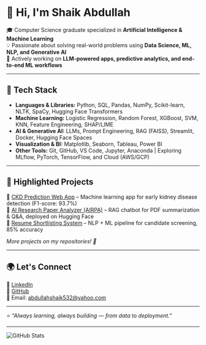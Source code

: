 # 👋 Hi, I'm Shaik Abdullah

🎓 Computer Science graduate specialized in **Artificial Intelligence & Machine Learning**  
💡 Passionate about solving real-world problems using **Data Science, ML, NLP, and Generative AI**  
🚀 Actively working on **LLM-powered apps, predictive analytics, and end-to-end ML workflows**

---

## 🔧 Tech Stack

- **Languages & Libraries:** Python, SQL, Pandas, NumPy, Scikit-learn, NLTK, SpaCy, Hugging Face Transformers  
- **Machine Learning:** Logistic Regression, Random Forest, XGBoost, SVM, KNN, Feature Engineering, SHAP/LIME  
- **AI & Generative AI:** LLMs, Prompt Engineering, RAG (FAISS), Streamlit, Docker, Hugging Face Spaces  
- **Visualization & BI:** Matplotlib, Seaborn, Tableau, Power BI  
- **Other Tools:** Git, GitHub, VS Code, Jupyter, Anaconda | Exploring MLflow, PyTorch, TensorFlow, and Cloud (AWS/GCP)

---

## 📂 Highlighted Projects

🔹 [CKD Prediction Web App](https://github.com/Abd2430/CKD-prediction-using-XGBoost) – Machine learning app for early kidney disease detection (F1-score: 93.7%)  
🔹 [AI Research Paper Analyzer (AIRPA)](https://github.com/Abd2430/AIRPA) – RAG chatbot for PDF summarization & Q&A, deployed on Hugging Face  
🔹 [Resume Shortlisting System](https://github.com/Abd2430/Resume-Shortlisting-System-NLP-ML) – NLP + ML pipeline for candidate screening, 85% accuracy  

*More projects on my repositories! 🚀*

---

## 🌍 Let's Connect

📌 [LinkedIn](https://www.linkedin.com/in/shaik-abdullah3024/)  
📌 [GitHub](https://github.com/Abd2430)  
📧 Email: abdullahshaik532@yahoo.com  

---

⭐️ *“Always learning, always building — from data to deployment.”*

---

![GitHub Stats](https://github-readme-stats.vercel.app/api?username=Abd2430&show_icons=true&hide_border=true&count_private=true)
